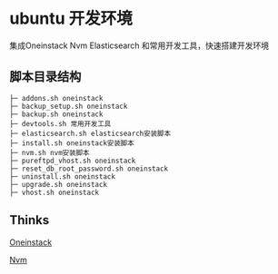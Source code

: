 # ubuntu 开发环境

集成Oneinstack Nvm Elasticsearch 和常用开发工具，快速搭建开发环境



## 脚本目录结构

```
├─ addons.sh oneinstack 
├─ backup_setup.sh oneinstack
├─ backup.sh oneinstack
├─ devtools.sh 常用开发工具
├─ elasticsearch.sh elasticsearch安装脚本
├─ install.sh oneinstack安装脚本
├─ nvm.sh nvm安装脚本
├─ pureftpd_vhost.sh oneinstack
├─ reset_db_root_password.sh oneinstack
├─ uninstall.sh oneinstack
├─ upgrade.sh oneinstack
├─ vhost.sh oneinstack

```


## Thinks

[Oneinstack](https://github.com/oneinstack/oneinstack)

[Nvm](https://github.com/nvm-sh/nvm)

